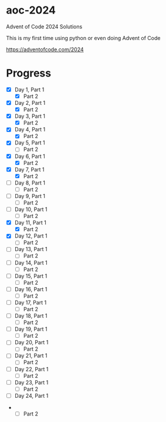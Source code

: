 # aoc-2024

Advent of Code 2024 Solutions

This is my first time using python or even doing Advent of Code

https://adventofcode.com/2024

# Progress

- [X] Day 1, Part 1
    - [X] Part 2
- [X] Day 2, Part 1
    - [X] Part 2
- [X] Day 3, Part 1
    - [X] Part 2
- [X] Day 4, Part 1
    - [X] Part 2
- [X] Day 5, Part 1
    - [ ] Part 2
- [X] Day 6, Part 1
    - [X] Part 2
- [X] Day 7, Part 1
    - [X] Part 2
- [ ] Day 8, Part 1
    - [ ] Part 2
- [ ] Day 9, Part 1
    - [ ] Part 2
- [ ] Day 10, Part 1
    - [ ] Part 2
- [X] Day 11, Part 1
    - [X] Part 2
- [X] Day 12, Part 1
    - [ ] Part 2
- [ ] Day 13, Part 1
    - [ ] Part 2
- [ ] Day 14, Part 1
    - [ ] Part 2
- [ ] Day 15, Part 1
    - [ ] Part 2
- [ ] Day 16, Part 1
    - [ ] Part 2
- [ ] Day 17, Part 1
    - [ ] Part 2
- [ ] Day 18, Part 1
    - [ ] Part 2
- [ ] Day 19, Part 1
    - [ ] Part 2
- [ ] Day 20, Part 1
    - [ ] Part 2
- [ ] Day 21, Part 1
    - [ ] Part 2
- [ ] Day 22, Part 1
    - [ ] Part 2
- [ ] Day 23, Part 1
    - [ ] Part 2
- [ ] Day 24, Part 1
-
    - [ ] Part 2
